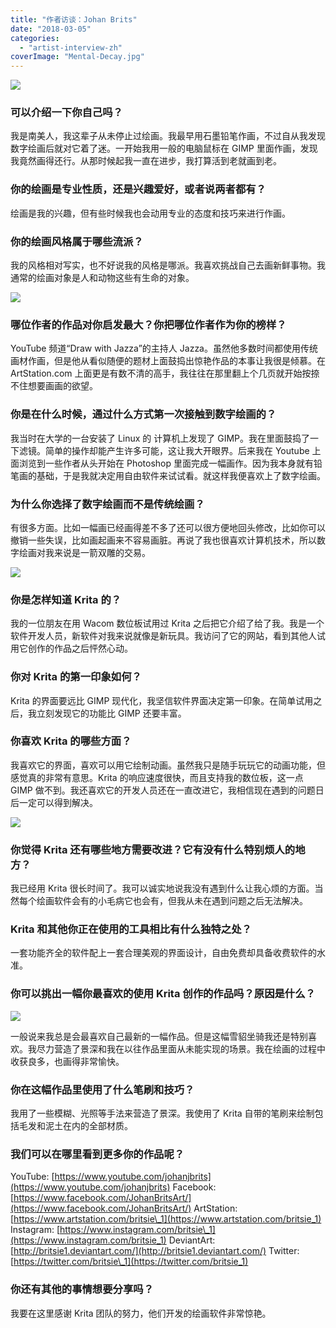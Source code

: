 ```yaml
---
title: "作者访谈：Johan Brits"
date: "2018-03-05"
categories: 
  - "artist-interview-zh"
coverImage: "Mental-Decay.jpg"
---
```


![](/images/posts/2018/Mental-Decay.jpg)

### 可以介绍一下你自己吗？

我是南美人，我这辈子从未停止过绘画。我最早用石墨铅笔作画，不过自从我发现数字绘画后就对它着了迷。一开始我用一般的电脑鼠标在 GIMP 里面作画，发现我竟然画得还行。从那时候起我一直在进步，我打算活到老就画到老。

### 你的绘画是专业性质，还是兴趣爱好，或者说两者都有？

绘画是我的兴趣，但有些时候我也会动用专业的态度和技巧来进行作画。

### 你的绘画风格属于哪些流派？

我的风格相对写实，也不好说我的风格是哪派。我喜欢挑战自己去画新鲜事物。我通常的绘画对象是人和动物这些有生命的对象。

![](/images/posts/2018/When-reference-comes-to-life.jpg)

### 哪位作者的作品对你启发最大？你把哪位作者作为你的榜样？

YouTube 频道“Draw with Jazza”的主持人 Jazza。虽然他多数时间都使用传统画材作画，但是他从看似随便的题材上面鼓捣出惊艳作品的本事让我很是倾慕。在 ArtStation.com 上面更是有数不清的高手，我往往在那里翻上个几页就开始按捺不住想要画画的欲望。

### 你是在什么时候，通过什么方式第一次接触到数字绘画的？

我当时在大学的一台安装了 Linux 的 计算机上发现了 GIMP。我在里面鼓捣了一下滤镜。简单的操作却能产生许多可能，这让我大开眼界。后来我在 Youtube 上面浏览到一些作者从头开始在 Photoshop 里面完成一幅画作。因为我本身就有铅笔画的基础，于是我就决定用自由软件来试试看。就这样我便喜欢上了数字绘画。

### 为什么你选择了数字绘画而不是传统绘画？

有很多方面。比如一幅画已经画得差不多了还可以很方便地回头修改，比如你可以撤销一些失误，比如画起画来不容易画脏。再说了我也很喜欢计算机技术，所以数字绘画对我来说是一箭双雕的交易。

![](/images/posts/2018/Angry-Elf.jpg)

### 你是怎样知道 Krita 的？

我的一位朋友在用 Wacom 数位板试用过 Krita 之后把它介绍了给了我。我是一个软件开发人员，新软件对我来说就像是新玩具。我访问了它的网站，看到其他人试用它创作的作品之后怦然心动。

### 你对 Krita 的第一印象如何？

Krita 的界面要远比 GIMP 现代化，我坚信软件界面决定第一印象。在简单试用之后，我立刻发现它的功能比 GIMP 还要丰富。

### 你喜欢 Krita 的哪些方面？

我喜欢它的界面，喜欢可以用它绘制动画。虽然我只是随手玩玩它的动画功能，但感觉真的非常有意思。Krita 的响应速度很快，而且支持我的数位板，这一点 GIMP 做不到。我还喜欢它的开发人员还在一直改进它，我相信现在遇到的问题日后一定可以得到解决。

![](/images/posts/2018/Dwarf.jpg)

### 你觉得 Krita 还有哪些地方需要改进？它有没有什么特别烦人的地方？

我已经用 Krita 很长时间了。我可以诚实地说我没有遇到什么让我心烦的方面。当然每个绘画软件会有的小毛病它也会有，但我从未在遇到问题之后无法解决。

### Krita 和其他你正在使用的工具相比有什么独特之处？

一套功能齐全的软件配上一套合理美观的界面设计，自由免费却具备收费软件的水准。

### 你可以挑出一幅你最喜欢的使用 Krita 创作的作品吗？原因是什么？

![](/images/posts/2018/Ferret-Mount.jpg)

一般说来我总是会最喜欢自己最新的一幅作品。但是这幅雪貂坐骑我还是特别喜欢。我尽力营造了景深和我在以往作品里面从未能实现的场景。我在绘画的过程中收获良多，也画得非常愉快。

### 你在这幅作品里使用了什么笔刷和技巧？

我用了一些模糊、光照等手法来营造了景深。我使用了 Krita 自带的笔刷来绘制包括毛发和泥土在内的全部材质。

### 我们可以在哪里看到更多你的作品呢？

YouTube: [https://www.youtube.com/johanjbrits](https://www.youtube.com/johanjbrits) Facebook: [https://www.facebook.com/JohanBritsArt/](https://www.facebook.com/JohanBritsArt/) ArtStation: [https://www.artstation.com/britsie\_1](https://www.artstation.com/britsie_1) Instagram: [https://www.instagram.com/britsie\_1](https://www.instagram.com/britsie_1) DeviantArt: [http://britsie1.deviantart.com/](http://britsie1.deviantart.com/) Twitter: [https://twitter.com/britsie\_1](https://twitter.com/britsie_1)

### 你还有其他的事情想要分享吗？

我要在这里感谢 Krita 团队的努力，他们开发的绘画软件非常惊艳。

